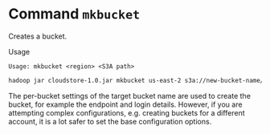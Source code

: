 <!---
  Licensed under the Apache License, Version 2.0 (the "License");
  you may not use this file except in compliance with the License.
  You may obtain a copy of the License at

   http://www.apache.org/licenses/LICENSE-2.0

  Unless required by applicable law or agreed to in writing, software
  distributed under the License is distributed on an "AS IS" BASIS,
  WITHOUT WARRANTIES OR CONDITIONS OF ANY KIND, either express or implied.
  See the License for the specific language governing permissions and
  limitations under the License. See accompanying LICENSE file.
-->

# Command `mkbucket`

Creates a bucket.

Usage
```
Usage: mkbucket <region> <S3A path>
```

```bash
hadoop jar cloudstore-1.0.jar mkbucket us-east-2 s3a://new-bucket-name/
```

The per-bucket settings of the target bucket name are used to create the bucket,
for example the endpoint and login details.
However, if you are attempting complex configurations, e.g. creating buckets for
a different account, it is a lot safer to set the base configuration options.
